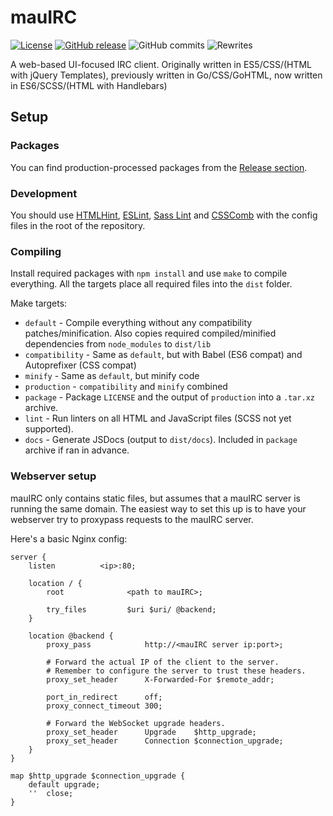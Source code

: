 # mauIRC
[![License](http://img.shields.io/:license-gpl3-brightgreen.svg?style=flat-square)](http://www.gnu.org/licenses/gpl-3.0.html)
[![GitHub release](https://img.shields.io/github/release/tulir/mauirc.svg?maxAge=600&style=flat-square)](https://github.com/tulir293/mauirc/releases)
![GitHub commits](https://img.shields.io/github/commits-since/tulir/mauirc/v2.0.1.svg?maxAge=600&style=flat-square)
![Rewrites](https://img.shields.io/:number%20of%20complete%20rewrites-2-yellow.svg?style=flat-square)

A web-based UI-focused IRC client. Originally written in ES5/CSS/(HTML with jQuery Templates), previously written in Go/CSS/GoHTML, now written in ES6/SCSS/(HTML with Handlebars)

## Setup
### Packages
You can find production-processed packages from the [Release section](https://github.com/tulir/mauirc/releases).

### Development
You should use [HTMLHint](https://github.com/yaniswang/HTMLHint), [ESLint](http://eslint.org/), [Sass Lint](https://www.npmjs.com/package/sass-lint) and [CSSComb](http://csscomb.com/) with the config files in the root of the repository.

### Compiling
Install required packages with `npm install` and use `make` to compile everything. All the targets place all required files into the `dist` folder.

Make targets:
* `default` - Compile everything without any compatibility patches/minification. Also copies required compiled/minified dependencies from `node_modules` to `dist/lib`
* `compatibility` - Same as `default`, but with Babel (ES6 compat) and Autoprefixer (CSS compat)
* `minify` - Same as `default`, but minify code
* `production` - `compatibility` and `minify` combined
* `package` - Package `LICENSE` and the output of `production` into a `.tar.xz` archive.
* `lint` - Run linters on all HTML and JavaScript files (SCSS not yet supported).
* `docs` - Generate JSDocs (output to `dist/docs`). Included in `package` archive if ran in advance.

### Webserver setup
mauIRC only contains static files, but assumes that a mauIRC server is running the same domain.
The easiest way to set this up is to have your webserver try to proxypass requests to the mauIRC server.

Here's a basic Nginx config:
```nginx
server {
	listen			<ip>:80;

	location / {
		root              <path to mauIRC>;

		try_files         $uri $uri/ @backend;
	}

	location @backend {
		proxy_pass            http://<mauIRC server ip:port>;

		# Forward the actual IP of the client to the server.
		# Remember to configure the server to trust these headers.
		proxy_set_header      X-Forwarded-For $remote_addr;

		port_in_redirect      off;
		proxy_connect_timeout 300;

		# Forward the WebSocket upgrade headers.
		proxy_set_header      Upgrade    $http_upgrade;
		proxy_set_header      Connection $connection_upgrade;
	}
}

map $http_upgrade $connection_upgrade {
	default	upgrade;
	''	close;
}
```
